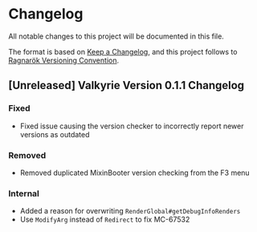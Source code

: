 # Changelog

All notable changes to this project will be documented in this file.

The format is based on [Keep a Changelog](https://keepachangelog.com/en/1.0.0/), and this project follows to [Ragnarök Versioning Convention](https://shor.cz/ragnarok_versioning_convention).

## [Unreleased] Valkyrie Version 0.1.1 Changelog

### Fixed

- Fixed issue causing the version checker to incorrectly report newer versions as outdated

### Removed

- Removed duplicated MixinBooter version checking from the F3 menu

### Internal

- Added a reason for overwriting `RenderGlobal#getDebugInfoRenders`
- Use `ModifyArg` instead of `Redirect` to fix MC-67532
